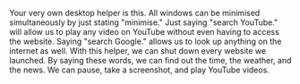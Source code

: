 Your very own desktop helper is this.
All windows can be minimised simultaneously by just stating "minimise."
Just saying "search YouTube." will allow us to play any video on YouTube without even having to access the website.
Saying "search Google." allows us to look up anything on the internet as well.
With this helper, we can shut down every website we launched.
By saying these words, we can find out the time, the weather, and the news.
We can pause, take a screenshot, and play YouTube videos.

